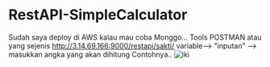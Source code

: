 # RestAPI-SimpleCalculator

Sudah saya deploy di AWS kalau mau coba Monggo...
Tools POSTMAN atau yang sejenis
http://3.14.69.166:9000/restapi/sakti/
variable--> "inputan" --> masukkan angka yang akan dihitung
Contohnya..
![iki](https://user-images.githubusercontent.com/58650017/143542800-d7b7697f-f8bc-40b0-adff-c861fa51f067.jpg)

